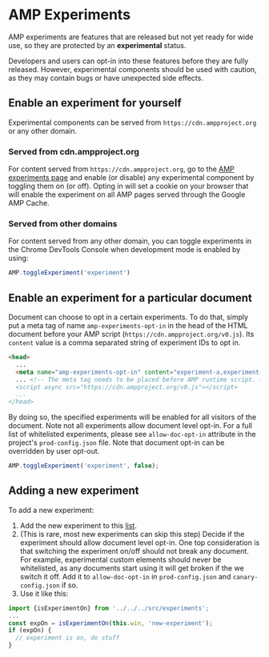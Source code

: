 # AMP Experiments

AMP experiments are features that are released but not yet ready for wide use, so they are protected by an **experimental** status.

Developers and users can opt-in into these features before they are fully released. However, experimental components should be used with caution, as they may contain bugs or have unexpected side effects.

## Enable an experiment for yourself

Experimental components can be served from `https://cdn.ampproject.org` or any other domain.

### Served from cdn.ampproject.org

For content served from `https://cdn.ampproject.org`, go to the [AMP experiments page](https://cdn.ampproject.org/experiments.html) and enable (or disable) any experimental component by toggling them on (or off). Opting in will set a cookie on your browser that will enable the experiment on all AMP pages served through the Google AMP Cache.

### Served from other domains

For content served from any other domain, you can toggle experiments in the Chrome DevTools Console when development mode is enabled by using:

```javascript
AMP.toggleExperiment('experiment')
```

## Enable an experiment for a particular document
Document can choose to opt in a certain experiments. To do that, simply put a meta tag of name `amp-experiments-opt-in` in the head of the HTML document before your AMP script (`https://cdn.ampproject.org/v0.js`). Its `content` value is a comma separated string of experiment IDs to opt in.
```HTML
<head>
  ...
  <meta name="amp-experiments-opt-in" content="experiment-a,experiment-b">
  ... <!-- The meta tag needs to be placed before AMP runtime script. ->
  <script async src="https://cdn.ampproject.org/v0.js"></script>
  ...
</head>
```
By doing so, the specified experiments will be enabled for all visitors of the document.
Note not all experiments allow document level opt-in. For a full list of whitelisted experiments, please see `allow-doc-opt-in` attribute in the project's `prod-config.json` file.
Note that document opt-in can be overridden by user opt-out.
```javascript
AMP.toggleExperiment('experiment', false);
```

## Adding a new experiment

To add a new experiment:

1. Add the new experiment to this [list](https://github.com/ampproject/amphtml/blob/master/tools/experiments/experiments.js).
1. (This is rare, most new experiments can skip this step) Decide if the experiment should allow document level opt-in. One top consideration is that switching the experiment on/off should not break any document. For example, experimental custom elements should never be whitelisted, as any documents start using it will get broken if the we switch it off. Add it to `allow-doc-opt-in` in `prod-config.json` and `canary-config.json` if so.
1. Use it like this:

```javascript
import {isExperimentOn} from '../../../src/experiments';
...
const expOn = isExperimentOn(this.win, 'new-experiment');
if (expOn) {
  // experiment is on, do stuff
}
```
